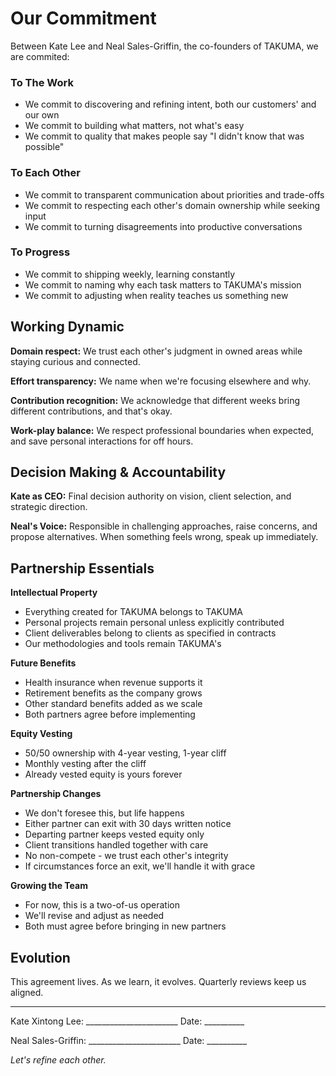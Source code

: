 # Our Commitment

Between Kate Lee and Neal Sales-Griffin, the co-founders of TAKUMA, we are commited:

### To The Work
- We commit to discovering and refining intent, both our customers' and our own
- We commit to building what matters, not what's easy
- We commit to quality that makes people say "I didn't know that was possible"

### To Each Other
- We commit to transparent communication about priorities and trade-offs
- We commit to respecting each other's domain ownership while seeking input
- We commit to turning disagreements into productive conversations

### To Progress
- We commit to shipping weekly, learning constantly
- We commit to naming why each task matters to TAKUMA's mission
- We commit to adjusting when reality teaches us something new

## Working Dynamic

**Domain respect:** We trust each other's judgment in owned areas while staying curious and connected.

**Effort transparency:** We name when we're focusing elsewhere and why.

**Contribution recognition:** We acknowledge that different weeks bring different contributions, and that's okay.

**Work-play balance:** We respect professional boundaries when expected, and save personal interactions for off hours.

## Decision Making & Accountability

**Kate as CEO:** Final decision authority on vision, client selection, and strategic direction.

**Neal's Voice:** Responsible in challenging approaches, raise concerns, and propose alternatives. When something feels wrong, speak up immediately.


## Partnership Essentials

**Intellectual Property**
- Everything created for TAKUMA belongs to TAKUMA
- Personal projects remain personal unless explicitly contributed
- Client deliverables belong to clients as specified in contracts
- Our methodologies and tools remain TAKUMA's

**Future Benefits**
- Health insurance when revenue supports it
- Retirement benefits as the company grows
- Other standard benefits added as we scale
- Both partners agree before implementing

**Equity Vesting**

- 50/50 ownership with 4-year vesting, 1-year cliff
- Monthly vesting after the cliff
- Already vested equity is yours forever

**Partnership Changes**

- We don't foresee this, but life happens
- Either partner can exit with 30 days written notice
- Departing partner keeps vested equity only
- Client transitions handled together with care
- No non-compete - we trust each other's integrity
- If circumstances force an exit, we'll handle it with grace

**Growing the Team**
- For now, this is a two-of-us operation
- We'll revise and adjust as needed
- Both must agree before bringing in new partners

## Evolution

This agreement lives. As we learn, it evolves. Quarterly reviews keep us aligned.

---


Kate Xintong Lee: _______________________  Date: __________

Neal Sales-Griffin: _______________________  Date: __________



*Let's refine each other.*